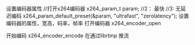 设置编码器属性
//打开x264编码器 
x264_param_t param;
 //2： 最快 //3: 无延迟编码 
 x264_param_default_preset(&param, "ultrafast", "zerolatency");
 设置编码器的属性，宽高，码率，帧率
 打开编码器
 x264_encoder_open

 开始编码
 x264_encoder_encode
 在通过librtmp 推流